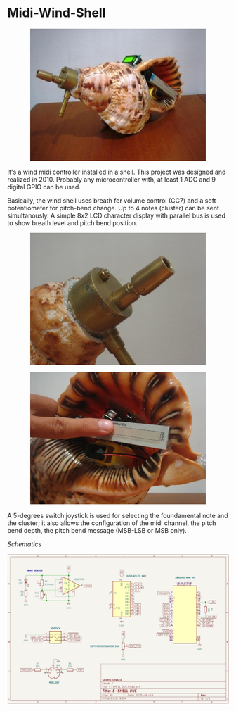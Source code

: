 # Midi-Wind-Shell

<p align="center">
<img width="400" src="/doc/assets/images/shell_small.jpg")
</p>

It's a wind midi controller installed in a shell. This project was designed and realized in 2010. Probably any microcontroller with, at least 1 ADC and 9 digital GPIO can be used.

Basically, the wind shell uses breath for volume control (CC7) and a soft potentiometer for pitch-bend change.
Up to 4 notes (cluster) can be sent simultanously. A simple 8x2 LCD character display with parallel bus is used to show breath level and pitch bend position.

<p align="center">
<img width="400" src="/doc/assets/images/mouth.jpg")
</p>

<p align="center">
<img width="400" src="/doc/assets/images/pitch.jpg")
</p>

A 5-degrees switch joystick is used for selecting the foundamental note and the cluster; it also allows the configuration of the midi channel, the pitch bend depth, the pitch bend message (MSB-LSB or MSB only).


*Schematics*

<p align="center">
<img width="800" src="/doc/assets/images/schematics.jpg")
</p>